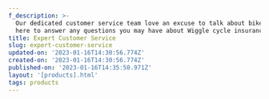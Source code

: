 ```yaml
---
f_description: >-
  Our dedicated customer service team love an excuse to talk about bikes and are
  here to answer any questions you may have about Wiggle cycle insurance.
title: Expert Customer Service
slug: expert-customer-service
updated-on: '2023-01-16T14:30:56.774Z'
created-on: '2023-01-16T14:30:56.774Z'
published-on: '2023-01-16T14:35:50.971Z'
layout: '[products].html'
tags: products
---
```



